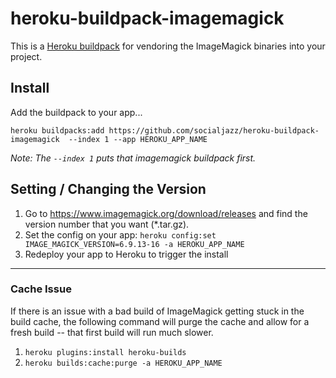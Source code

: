 heroku-buildpack-imagemagick
=================================

This is a [Heroku buildpack](http://devcenter.heroku.com/articles/buildpacks) for vendoring the ImageMagick binaries into your project.

## Install

Add the buildpack to your app...

`heroku buildpacks:add https://github.com/socialjazz/heroku-buildpack-imagemagick  --index 1 --app HEROKU_APP_NAME`

_Note: The `--index 1` puts that imagemagick buildpack first._

## Setting / Changing the Version

1. Go to https://www.imagemagick.org/download/releases and find the version number that you want (*.tar.gz).
2. Set the config on your app: `heroku config:set IMAGE_MAGICK_VERSION=6.9.13-16 -a HEROKU_APP_NAME`
3. Redeploy your app to Heroku to trigger the install

---

### Cache Issue

If there is an issue with a bad build of ImageMagick getting stuck in the build cache, the following command will purge the cache and allow for a fresh build -- that first build will run much slower.

1. `heroku plugins:install heroku-builds`
2. `heroku builds:cache:purge -a HEROKU_APP_NAME`
